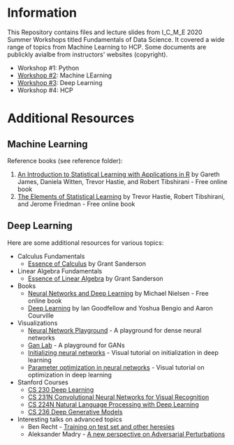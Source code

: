 # Information

This Repository contains files and lecture slides from  I_C_M_E 2020 Summer Workshops titled Fundamentals of Data Science. It covered a wide range of topics from Machine Learning to HCP. Some documents are publickly avialbe from instructors' websites (copyright).

- Workshop #1: Python
- [Workshop #2](https://sites.google.com/site/ml2020icme/home): Machine LEarning
- [Workshop #3](https://icme-workshops.github.io/deep-learning/): Deep Learning
- Workshop #4: HCP

# Additional Resources

## Machine Learning 

Reference books (see reference folder):

1. [An Introduction to Statistical Learning with Applications in R](http://faculty.marshall.usc.edu/gareth-james/ISL/) by Gareth James, Daniela Witten, Trevor Hastie, and Robert Tibshirani - Free online book
2. [The Elements of Statistical Learning](https://web.stanford.edu/~hastie/ElemStatLearn/) by Trevor Hastie, Robert Tibshirani, and Jerome Friedman - Free online book

##  Deep Learning

Here are some additional resources for various topics:

- Calculus Fundamentals
  - [Essence of Calculus](https://www.youtube.com/watch?v=WUvTyaaNkzM&list=PLZHQObOWTQDMsr9K-rj53DwVRMYO3t5Yr) by Grant Sanderson
- Linear Algebra Fundamentals
  - [Essence of Linear Algebra](https://www.youtube.com/watch?v=fNk_zzaMoSs&list=PLZHQObOWTQDPD3MizzM2xVFitgF8hE_ab) by Grant Sanderson
- Books
  - [Neural Networks and Deep Learning](http://neuralnetworksanddeeplearning.com/) by Michael Nielsen - Free online book
  - [Deep Learning](https://www.deeplearningbook.org/) by Ian Goodfellow and Yoshua Bengio and Aaron Courville
- Visualizations
  - [Neural Network Playground](https://playground.tensorflow.org/) - A playground for dense neural networks
  - [Gan Lab](https://poloclub.github.io/ganlab/) - A playground for GANs
  - [Initializing neural networks](https://www.deeplearning.ai/ai-notes/initialization/) - Visual tutorial on initialization in deep learning
  - [Parameter optimization in neural networks](https://www.deeplearning.ai/ai-notes/optimization/) - Visual tutorial on optimization in deep learning
- Stanford Courses
  - [CS 230 Deep Learning](https://cs230.stanford.edu/)
  - [CS 231N Convolutional Neural Networks for Visual Recognition](http://cs231n.stanford.edu/)
  - [CS 224N Natural Language Processing with Deep Learning](http://web.stanford.edu/class/cs224n/)
  - [CS 236 Deep Generative Models](https://deepgenerativemodels.github.io/)
- Interesting talks on advanced topics
  - Ben Recht - [Training on test set and other heresies](https://www.youtube.com/watch?v=NTz4rJS9BAI)
  - Aleksander Madry - [A new perspective on Adversarial Perturbations](https://www.youtube.com/watch?v=mUt7w4UoYqM)
